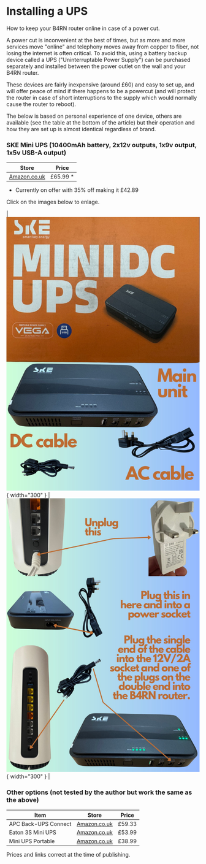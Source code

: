 # Installing a UPS

How to keep your B4RN router online in case of a power cut.

A power cut is inconvenient at the best of times, but as more and more services move "online" and telephony moves away from copper to fiber, not losing the internet is often critical. To avoid this, using a battery backup device called a UPS ("Uninterruptable Power Supply") can be purchased separately and installed between the power outlet on the wall and your B4RN router. 

These devices are fairly inexpensive (around £60) and easy to set up, and will offer peace of mind if there happens to be a powercut (and will protect the router in case of short interruptions to the supply which would normally cause the router to reboot).

The below is based on personal experience of one device, others are available (see the table at the bottom of the article) but their operation and how they are set up is almost identical regardless of brand.

### SKE Mini UPS (10400mAh battery, 2x12v outputs, 1x9v output, 1x5v USB-A output)

| Store | Price |
| ----- | ----- |
| [Amazon.co.uk](https://amzn.to/44nNiRZ) | £65.99 * |

* Currently on offer with 35% off making it £42.89

Click on the images below to enlage.

| ![Image title](img/1.jpg){ width="300" } | ![Image title](img/2.jpg){ width="300" } |

### Other options (not tested by the author but work the same as the above)

| Item | Store | Price |
| ---- | ----- | ----- |
| APC Back-UPS Connect | [Amazon.co.uk](https://amzn.to/45G9h98) | £59.33 |
| Eaton 3S Mini UPS | [Amazon.co.uk](https://amzn.to/4lgwpiW) | £53.99 |
| Mini UPS Portable | [Amazon.co.uk](https://amzn.to/3T5iTTh) | £38.99 |

Prices and links correct at the time of publishing.